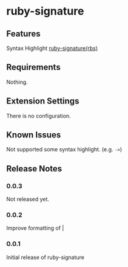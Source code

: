 # ruby-signature

## Features

Syntax Highlight [ruby-signature(rbs)](https://github.com/ruby/rbs)

## Requirements

Nothing.

## Extension Settings

There is no configuration.

## Known Issues

Not supported some syntax highlight. (e.g. `->`)

## Release Notes

### 0.0.3

Not released yet.

### 0.0.2

Improve formatting of |

### 0.0.1

Initial release of ruby-signature
